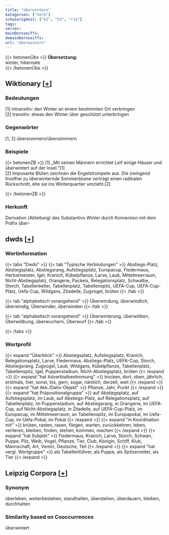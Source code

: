 ```yaml
---
title: "überwintern"
kategorien: ["Verb"]
schwierigkeit: ["k2", "h3", "r14"]
tags:
series:
mainDornseiffs:
domainDornseiffs:
url: "überwintern"
---
```


{{< betonenÜbs >}}
**Übersetzung:**  
winter, hibernate  
{{< /betonenÜbs >}}

## Wiktionary [[+](https://de.wiktionary.org/wiki/überwintern)]

### Bedeutungen
[1] intransitiv: den Winter an einem bestimmten Ort verbringen  
[2] transitiv: etwas den Winter über geschützt unterbringen  

### Gegenwörter
[1, 2] übersommern/übersömmern  

### Beispiele
{{< betonenZB >}}
[1] „Mit seinen Männern errichtet Leif einige Häuser und überwintert auf der Insel.“[1]  
[2] Imposante Blüten zeichnen die Engelstrompete aus. Die zwingend frostfrei zu überwinternde Sommerblume verträgt einen radikalen Rückschnitt, ehe sie ins Winterquartier umzieht.[2]  

{{< /betonenZB >}}
### Herkunft
Derivation (Ableitung) des Substantivs Winter durch Konversion mit dem Präfix über-  



## dwds [[+](https://www.dwds.de/wb/überwintern)]

### Wortinformation
{{< tabs "Dwds" >}}
{{< tab "Typische Verbindungen" >}}
Abstiegs-Platz, Abstiegsplatz, Abstiegsrang, Aufstiegsplatz, Europacup, Fledermaus, Herbstmeister, Igel, Kranich, Kübelpflanze, Larve, Laub, Mittelmeerraum, Nicht-Abstiegsplatz, Orangerie, Packeis, Relegationsplatz, Schwalbe, Storch, Tabellenkeller, Tabellenplatz, Tabellenspitz, UEFA-Cup, UEFA-Cup-Platz, Uefa-Cup, Wildgans, Zitadelle, Zugvogel, brüten
{{< /tab >}}

{{< tab "alphabetisch vorangehend" >}}
Überwindung, überwindlich, überwindig, Überwinder, überwinden
{{< /tab >}}

{{< tab "alphabetisch vorangehend" >}}
Überwinterung, überwölben, Überwölbung, überwuchern, Überwurf
{{< /tab >}}

{{< /tabs >}}

### Wortprofil
{{< expand "Überblick" >}} Abstiegsplatz, Aufstiegsplatz, Kranich, Relegationsplatz, Larve, Fledermaus, Abstiegs-Platz, UEFA-Cup, Storch, Abstiegsrang, Zugvogel, Laub, Wildgans, Kübelpflanze, Tabellenplatz, Tabellenspitz, Igel, Puppenstadium, Nicht-Abstiegsplatz, brüten {{< /expand >}}
{{< expand "hat Adverbialbestimmung" >}} trocken, dort, oben, jährlich, erstmals, hier, sonst, bis, gern, sogar, nämlich, derzeit, weit {{< /expand >}}
{{< expand "hat Akk./Dativ-Objekt" >}} Pflanze, Jahr, Punkt {{< /expand >}}
{{< expand "hat Präpositionalgruppe" >}} auf Abstiegsplatz, auf Aufstiegsplatz, im Laub, auf Abstiegs-Platz, auf Relegationsplatz, auf Tabellenplatz, im Puppenstadium, auf Abstiegsrang, in Orangerie, im UEFA-Cup, auf Nicht-Abstiegsplatz, in Zitadelle, auf UEFA-Cup-Platz, im Europacup, im Mittelmeerraum, an Tabellenspitz, im Europapokal, im Uefa-Cup, im Uefa-Pokal, im Pokal {{< /expand >}}
{{< expand "in Koordination mit" >}} brüten, rasten, rasen, fliegen, warten, zurückkehren, leben, verlieren, bleiben, finden, stehen, kommen, machen {{< /expand >}}
{{< expand "hat Subjekt" >}} Fledermaus, Kranich, Larve, Storch, Schwan, Puppe, Pilz, Weib, Vogel, Pflanze, Tier, Club, Königin, Schiff, Klub, Mannschaft, Art, Verein, Deutsche, Teil {{< /expand >}}
{{< expand "hat vergl. Wortgruppe" >}} als Tabellenführer, als Puppe, als Spitzenreiter, als Tier {{< /expand >}}

## Leipzig Corpora [[+](https://corpora.uni-leipzig.de/en/res?word=überwintern&corpusId=deu_newscrawl-public_2018)]


### Synonym
überleben, weiterbestehen, standhalten, überstehen, überdauern, bleiben, durchhalten


### Similarity based on Cooccurrences
überwintert

